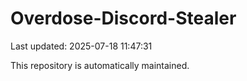 # Overdose-Discord-Stealer

Last updated: 2025-07-18 11:47:31

This repository is automatically maintained.
